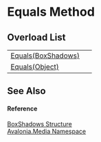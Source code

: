 # Equals Method


## Overload List
<table>
<tr>
<td><a href="M_Avalonia_Media_BoxShadows_Equals">Equals(BoxShadows)</a></td>
<td> </td>
</tr>
<tr>
<td><a href="M_Avalonia_Media_BoxShadows_Equals_1">Equals(Object)</a></td>
<td> </td>
</tr>
</table>

## See Also


#### Reference
<a href="T_Avalonia_Media_BoxShadows">BoxShadows Structure</a>  
<a href="N_Avalonia_Media">Avalonia.Media Namespace</a>  
